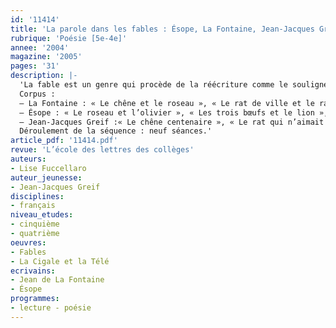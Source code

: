 ```yaml
---
id: '11414'
title: 'La parole dans les fables : Ésope, La Fontaine, Jean-Jacques Greif (séquence)'
rubrique: 'Poésie [5e-4e]'
annee: '2004'
magazine: '2005'
pages: '31'
description: |-
  'La fable est un genre qui procède de la réécriture comme le souligne à maintes reprises La Fontaine dans ses préfaces et ses vers. Aussi la lecture des « Fables » conduit-elle naturellement à situer La Fontaine dans la tradition littéraire, et à mettre en relation ses fables avec celles d’Ésope, et avec les pastiches de Jean-Jacques Greif. La confrontation des transpositions d’une même fable met en évidence les fonctions du dialogue dans la narration et dans la caractérisation des personnages. Cette séquence s’intéresse à la parole des personnages. En analysant cette parole, on montre que leurs stratégies et leurs langages dépendent de leur situation et de l’effet qu’ils veulent produire sur l’interlocuteur : flatter, convaincre ou plaire. On sensibilise également les élèves à l’argumentation qui sera approfondie en quatrième. Enfin, à travers la variété des caractères et la diversité de la versification, des tons ou des registres à l’œuvre dans les dialogues, on les initie à la poésie et à l’art poétique de La Fontaine. Cette séquence peut être menée dans une classe de cinquième après avoir abordé le dialogue de théâtre ou dans une classe de quatrième au cours du premier trimestre.
  Corpus :
  – La Fontaine : « Le chêne et le roseau », « Le rat de ville et le rat des champs », « Le corbeau et le renard », « Le vieux chat et la jeune souris», « Le petit poisson et le pêcheur », « Le loup et le chien maigre », « Le singe et le léopard », « Le geai paré des plumes du paon », « La grenouille qui veut se faire aussi grosse que le bœuf » ;
  – Ésope : « Le roseau et l’olivier », « Les trois bœufs et le lion », « Le renard et le berger » ;
  – Jean-Jacques Greif :« Le chêne centenaire », « Le rat qui n’aimait pas la campagne », in  « La Cigale et la Télé » (l’école des loisirs).
  Déroulement de la séquence : neuf séances.'
article_pdf: '11414.pdf'
revue: 'L’école des lettres des collèges'
auteurs:
- Lise Fuccellaro
auteur_jeunesse:
- Jean-Jacques Greif
disciplines:
- français
niveau_etudes:
- cinquième
- quatrième
oeuvres:
- Fables
- La Cigale et la Télé
ecrivains:
- Jean de La Fontaine
- Ésope
programmes:
- lecture - poésie
---
```

